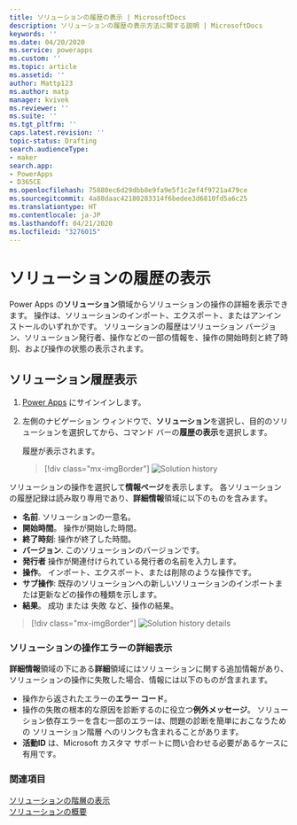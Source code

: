 ```yaml
---
title: ソリューションの履歴の表示 | MicrosoftDocs
description: ソリューションの履歴の表示方法に関する説明 | MicrosoftDocs
keywords: ''
ms.date: 04/20/2020
ms.service: powerapps
ms.custom: ''
ms.topic: article
ms.assetid: ''
author: Mattp123
ms.author: matp
manager: kvivek
ms.reviewer: ''
ms.suite: ''
ms.tgt_pltfrm: ''
caps.latest.revision: ''
topic-status: Drafting
search.audienceType:
- maker
search.app:
- PowerApps
- D365CE
ms.openlocfilehash: 75880ec6d29dbb8e9fa9e5f1c2ef4f9721a479ce
ms.sourcegitcommit: 4a88daac42180283314f6bedee3d6810fd5a6c25
ms.translationtype: HT
ms.contentlocale: ja-JP
ms.lasthandoff: 04/21/2020
ms.locfileid: "3276015"
---
```

# <a name="view-the-history-of-a-solution"></a>ソリューションの履歴の表示
Power Apps の**ソリューション**領域からソリューションの操作の詳細を表示できます。 操作は、ソリューションのインポート、エクスポート、またはアンインストールのいずれかです。 ソリューションの履歴はソリューション バージョン、ソリューション発行者、操作などの一部の情報を、操作の開始時刻と終了時刻、および操作の状態の表示されます。

## <a name="view-solution-history"></a>ソリューション履歴表示
1.  [Power Apps](https://make.powerapps.com/?utm_source=padocs&utm_medium=linkinadoc&utm_campaign=referralsfromdoc) にサインインします。
2.  左側のナビゲーション ウィンドウで、**ソリューション**を選択し、目的のソリューションを選択してから、コマンド バーの**履歴の表示**を選択します。 

    履歴が表示されます。 

    > [!div class="mx-imgBorder"] 
    > ![](media/solution-history.png "Solution history")

ソリューションの操作を選択して**情報ページ**を表示します。 各ソリューションの履歴記録は読み取り専用であり、**詳細情報**領域に以下のものを含みます。
-   **名前**. ソリューションの一意名。 
-   **開始時間**。 操作が開始した時間。
-   **終了時刻**: 操作が終了した時間。
-   **バージョン**. このソリューションのバージョンです。
-   **発行者** 操作が関連付けられている発行者の名前を入力します。 
-   **操作**。 インポート、エクスポート、または削除のような操作です。 
-   **サブ操作**: 既存のソリューションへの新しいソリューションのインポートまたは更新などの操作の種類を示します。
-   **結果**。  成功 または 失敗 など、操作の結果。

 > [!div class="mx-imgBorder"] 
 > ![](media/solution-history-details.png "Solution history details")

### <a name="view-solution-operation-error-details"></a>ソリューションの操作エラーの詳細表示 
**詳細情報**領域の下にある**詳細**領域にはソリューションに関する追加情報があり、ソリューションの操作に失敗した場合、情報には以下のものが含まれます。 
- 操作から返されたエラーの**エラー コード**。 
- 操作の失敗の根本的な原因を診断するのに役立つ**例外メッセージ**。 ソリューション依存エラーを含む一部のエラーは、問題の診断を簡単におこなうための ソリューション階層 へのリンクも含まれることがあります。 
- **活動ID** は、Microsoft カスタマ サポートに問い合わせる必要があるケースに有用です。

### <a name="see-also"></a>関連項目
[ソリューションの階層の表示](solution-layers.md)  <br />
[ソリューションの概要](solutions-overview.md) 


